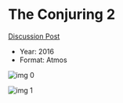 # The Conjuring 2

[Discussion Post](https://www.avsforum.com/threads/bass-eq-for-filtered-movies.2995212/post-58255506)

* Year: 2016
* Format: Atmos

![img 0](https://i.imgur.com/lxIjGIe.jpg)

![img 1](https://i.imgur.com/0oBebRy.jpg)

